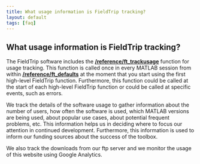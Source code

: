 ```yaml
---
title: What usage information is FieldTrip tracking?
layout: default
tags: [faq]
---
```


## What usage information is FieldTrip tracking?

The FieldTrip software includes the **[/reference/ft_trackusage](/reference/ft_trackusage)** function for usage tracking. This function is called once in every MATLAB session from within **[/reference/ft_defaults](/reference/ft_defaults)** at the moment that you start using the first high-level FieldTrip function. Furthermore, this function could be called at the start of each high-level FieldTrip function or could be called at specific events, such as errors.
 
We track the details of the software usage to gather information about the number of users, how often the software is used, which MATLAB versions are being used, about popular use cases, about potential frequent problems, etc. This information helps us in deciding where to focus our attention in continued development. Furthermore, this information is used to inform our funding sources about the success of the toolbox. 

We also track the downloads from our ftp server and we monitor the usage of this website using Google Analytics. 
